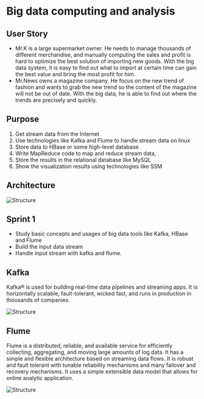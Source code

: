 # Big data computing and analysis

## User Story

- Mr.K is a large supermarket owner. He needs to manage thousands of different merchandise, and manually computing the sales and profit is hard to optimize the best solution of importing new goods. With the big data system, it is easy to find out what to import at certain time can gain the best value and bring the most profit for him.
- Mr.News owns a magazine company. He focus on the new trend of fashion and wants to grab the new trend so the content of the magazine will not be out of date. With the big data, he is able to find out where the trends are precisely and quickly.

## Purpose

1. Get stream data from the Internet
2. Use technologies like Kafka and Flume to handle stream data on linux
3. Store data to HBase or some high-level database
4. Write MapReduce code to map and reduce stream data, 
5. Store the results in the relational database like MySQL
6. Show the visualization results using technologies like SSM

## Architecture

![Structure](https://github.com/ec500-software-engineering/project-bigdata_computing_analysis/blob/master/images/structure.png)


## Sprint 1

- Study basic concepts and usages of big data tools like Kafka, HBase and Flume 
- Build the input data stream 
- Handle input stream with kafka and flume.

## Kafka

Kafka® is used for building real-time data pipelines and streaming apps. It is horizontally scalable, fault-tolerant, wicked fast, and runs in production in thousands of companies.

![Structure](https://github.com/ec500-software-engineering/project-bigdata_computing_analysis/blob/master/images/kafka-apis.png)

## Flume

Flume is a distributed, reliable, and available service for efficiently collecting, aggregating, and moving large amounts of log data. It has a simple and flexible architecture based on streaming data flows. It is robust and fault tolerant with tunable reliability mechanisms and many failover and recovery mechanisms. It uses a simple extensible data model that allows for online analytic application.

![Structure](https://github.com/ec500-software-engineering/project-bigdata_computing_analysis/blob/master/images/flume.png)

